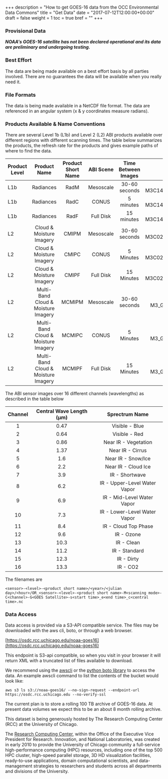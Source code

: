 +++
description = "How to get GOES-16 data from the OCC Environmental Data Commons"
title = "Get Data"
date = "2017-07-12T12:00:00+00:00"
draft = false
weight = 1
toc = true
bref = ""
+++

### Provisional Data
*__NOAA's GOES-16 satellite has not been declared operational and its data are preliminary and undergoing testing.__*

### Best Effort
The data are being made available on a best effort basis by all parties involved. There are no guarantees the data will be available when you really need it.

### File Formats
The data is being made available in a NetCDF file format. The data are referenced in an angular system (x & y coordinates measure radians).

### Products Available & Name Conventions

There are several Level 1b (L1b) and Level 2 (L2) ABI products available over different regions with different scanning times. The table below summarizes the products, the refresh rate for the products and gives example paths of where to find the data.

| Product Level | Product Name | Product Short Name | ABI Scene | Time Between Images | Example File Name |
| ------------- | :----------: | :----------------: | :-------: | :-----: | :-------: |
|   L1b | Radiances | RadM | Mesoscale | 30-60 seconds | ABI-L1b-RadM/2017/192/19/OR_ABI-L1b-RadM-M3C14_G16_s20171921952189_e20171921954562_c20171921955013.nc |
|   L1b | Radiances | RadC | CONUS | 5 minutes | ABI-L1b-RadC/2017/192/19/OR_ABI-L1b-RadC-M3C14_G16_s20171921952189_e20171921954562_c20171921955013.nc |
|   L1b | Radiances | RadF | Full Disk | 15 minutes | ABI-L1b-RadF/2017/192/19/OR_ABI-L1b-RadF-M3C14_G16_s20171921952189_e20171921954562_c20171921955013.nc |
|   L2 | Cloud & Moisture Imagery | CMIPM | Mesoscale | 30-60 seconds | ABI-L2-CMIPM/2017/191/21/OR_ABI-L2-CMIPM1-M3C02_G16_s20171912128268_e20171912128326_c20171912128391.nc |
|   L2 | Cloud & Moisture Imagery | CMIPC | CONUS | 5 Minutes | ABI-L2-CMIPC/2017/191/21/OR_ABI-L2-CMIPC-M3C02_G16_s20171912122189_e20171912124562_c20171912125065.nc |
|   L2 | Cloud & Moisture Imagery | CMIPF | Full Disk | 15 Minutes | ABI-L2-CMIPF/2017/192/15/OR_ABI-L2-CMIPF-M3C02_G16_s20171921515382_e20171921526149_c20171921526214.nc |
|   L2 | Multi-Band Cloud & Moisture Imagery | MCMIPM | Mesoscale | 30-60 seconds | ABI-L2-MCMIPM/2017/191/21/OR_ABI-L2-MCMIPM2-M3_G16_s20171912130568_e20171912131031_c20171912131105.nc |
|   L2 | Multi-Band Cloud & Moisture Imagery | MCMIPC | CONUS | 5 Minutes | ABI-L2-MCMIPC/2017/191/21/OR_ABI-L2-MCMIPC-M3_G16_s20171912122189_e20171912124562_c20171912125065.nc |
|   L2 | Multi-Band Cloud & Moisture Imagery | MCMIPF | Full Disk | 15 Minutes | ABI-L2-MCMIPF/2017/191/21/OR_ABI-L2-MCMIPF-M3_G16_s20171912115380_e20171912126152_c20171912126330.nc  |

The ABI sensor images over 16 different channels (wavelengths) as described in the table below

| Channel | Central Wave Length (µm) | Sprectrum Name |
| :----:  | :---------: | :------------: |
| 1       |  0.47  |   Visible - Blue |
| 2       |  0.64  | Visible - Red |
| 3       |  0.86  | Near IR - Vegetation |
| 4       |  1.37  | Near IR - Cirrus |
| 5       |  1.6  | Near IR - Snow/Ice |
| 6       |  2.2  | Near IR - Cloud Ice |
| 7       |  3.9  | IR - Shortwave |
| 8       |  6.2  | IR - Upper-Level Water Vapor |
| 9       |  6.9  | IR - Mid-Level Water Vapor |
| 10       |  7.3  | IR - Lower-Level Water Vapor |
| 11       |  8.4 | IR - Cloud Top Phase |
| 12       |  9.6  | IR - Ozone |
| 13       |  10.3  | IR - Clean |
| 14       |  11.2 | IR - Standard |
| 15       |  12.3  | IR - Dirty |
| 16       | 13.3  | IR - CO2 |

The filenames are

    <sensor>-<level>-<product short name>/<year>/<julian day>/<hour>/OR_<sensor>-<level>-<product short name>-M<scanning mode>-C<channel>-G<GOES Satellite>-s<start time>_e<end time>_c<central time>.nc

### Data Access

Data access is provided via a S3-API compatible service. The files may be downloaded with the aws cli, boto, or through a web browser.

[https://osdc.rcc.uchicago.edu/noaa-goes16](https://osdc.rcc.uchicago.edu/noaa-goes16)

This endpoint is S3-api compatible, so when you visit in your browser it will return XML with a truncated list of files available to download.

We recommend using the [awscli](https://aws.amazon.com/cli/) or the [python boto library](https://github.com/boto/boto) to access the data. An example awscli command to list the contents of the bucket would look like:
```
aws s3 ls s3://noaa-goes16/ --no-sign-request --endpoint-url https://osdc.rcc.uchicago.edu --no-verify-ssl
```

The current plan is to store a rolling 100 TB archive of GOES-16 data. At present data volumes we expect this to be an about 8 month rolling archive.

This dataset is being generously hosted by The Research Computing Center (RCC) at the University of Chicago.

The [Research Computing Center](https://rcc.uchicago.edu/), within the Office of the Executive Vice President for Research. Innovation, and National Laboratories, was created in early 2010 to provide the University of Chicago community a full-service high-performance computing (HPC) resources, including one of the top 500 HPC cluster, high-speed parallel storage, 3D HD visualization facilities, ready-to-use applications, domain computational scientists, and data-management strategies to researchers and students across all departments and divisions of the University. 



